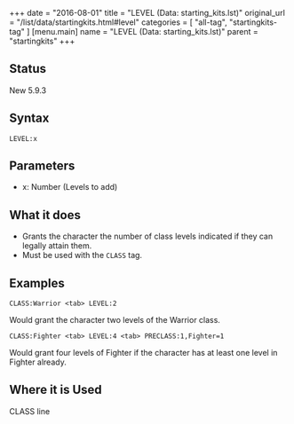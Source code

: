 +++
date = "2016-08-01"
title = "LEVEL (Data: starting_kits.lst)"
original_url = "/list/data/startingkits.html#level"
categories = [ "all-tag", "startingkits-tag" ]
[menu.main]
    name = "LEVEL (Data: starting_kits.lst)"
    parent = "startingkits"
+++

## Status

New 5.9.3

## Syntax

`LEVEL:x`

## Parameters

-   x: Number (Levels to add)



What it does
------------

-   Grants the character the number of class levels indicated if they
    can legally attain them.
-   Must be used with the `CLASS` tag.

Examples
--------

`CLASS:Warrior <tab> LEVEL:2`

Would grant the character two levels of the Warrior class.

`CLASS:Fighter <tab> LEVEL:4 <tab> PRECLASS:1,Fighter=1`

Would grant four levels of Fighter if the character has at least one
level in Fighter already.

Where it is Used
----------------

CLASS line


